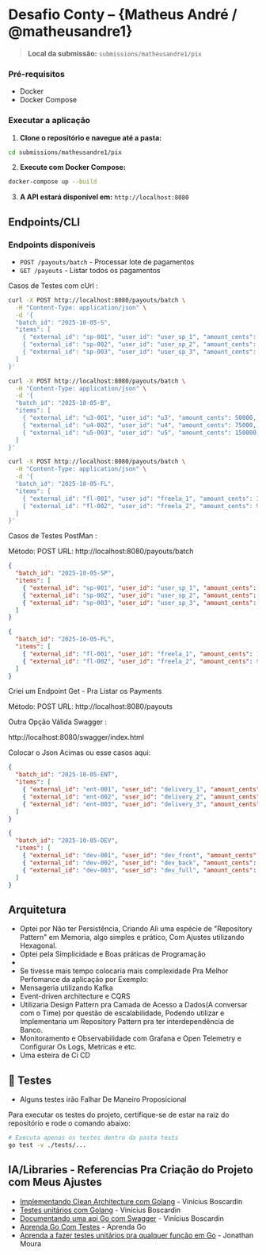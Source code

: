 # Desafio Conty – {Matheus André / @matheusandre1}

> **Local da submissão:** `submissions/matheusandre1/pix`

### Pré-requisitos
- Docker
- Docker Compose

### Executar a aplicação

1. **Clone o repositório e navegue até a pasta:**
```bash
cd submissions/matheusandre1/pix
```

2. **Execute com Docker Compose:**
```bash
docker-compose up --build
```

3. **A API estará disponível em:** `http://localhost:8080`

## Endpoints/CLI

### Endpoints disponíveis

- `POST /payouts/batch` - Processar lote de pagamentos
- `GET /payouts` - Listar todos os pagamentos


Casos de Testes com cUrl :
```bash
curl -X POST http://localhost:8080/payouts/batch \
  -H "Content-Type: application/json" \
  -d '{
  "batch_id": "2025-10-05-S",
  "items": [
    { "external_id": "sp-001", "user_id": "user_sp_1", "amount_cents": 45000, "pix_key": "user_sp_1@email.com" },
    { "external_id": "sp-002", "user_id": "user_sp_2", "amount_cents": 60000, "pix_key": "+55 11 98888-1111" },
    { "external_id": "sp-003", "user_id": "user_sp_3", "amount_cents": 35000, "pix_key": "user_sp_3@banco.com" }
  ]
}'
```

```bash
curl -X POST http://localhost:8080/payouts/batch \
  -H "Content-Type: application/json" \
  -d '{
  "batch_id": "2025-10-05-B",
  "items": [
    { "external_id": "u3-001", "user_id": "u3", "amount_cents": 50000, "pix_key": "u3@email.com" },
    { "external_id": "u4-002", "user_id": "u4", "amount_cents": 75000, "pix_key": "u4@banco.com" },
    { "external_id": "u5-003", "user_id": "u5", "amount_cents": 150000, "pix_key": "+55 21 99999-9999" }
  ]
}'
```

```bash
curl -X POST http://localhost:8080/payouts/batch \
  -H "Content-Type: application/json" \
  -d '{
  "batch_id": "2025-10-05-FL",
  "items": [
    { "external_id": "fl-001", "user_id": "freela_1", "amount_cents": 120000, "pix_key": "freela1@contato.com" },
    { "external_id": "fl-002", "user_id": "freela_2", "amount_cents": 95000, "pix_key": "+55 21 97777-2222" }
  ]
}'
```

Casos  de Testes PostMan : 

Método: POST
URL: http://localhost:8080/payouts/batch

```json
{
  "batch_id": "2025-10-05-SP",
  "items": [
    { "external_id": "sp-001", "user_id": "user_sp_1", "amount_cents": 45000, "pix_key": "user_sp_1@email.com" },
    { "external_id": "sp-002", "user_id": "user_sp_2", "amount_cents": 60000, "pix_key": "+55 11 98888-1111" },
    { "external_id": "sp-003", "user_id": "user_sp_3", "amount_cents": 35000, "pix_key": "user_sp_3@banco.com" }
  ]
}
```

```json
{
  "batch_id": "2025-10-05-FL",
  "items": [
    { "external_id": "fl-001", "user_id": "freela_1", "amount_cents": 120000, "pix_key": "freela1@contato.com" },
    { "external_id": "fl-002", "user_id": "freela_2", "amount_cents": 95000, "pix_key": "+55 21 97777-2222" }
  ]
}
```

Criei um Endpoint Get - Pra Listar os Payments

Método: POST
URL: http://localhost:8080/payouts


Outra Opção Válida Swagger :

http://localhost:8080/swagger/index.html

Colocar o Json Acimas ou esse casos aqui:

```json
{
  "batch_id": "2025-10-05-ENT",
  "items": [
    { "external_id": "ent-001", "user_id": "delivery_1", "amount_cents": 42000, "pix_key": "delivery1@empresa.com" },
    { "external_id": "ent-002", "user_id": "delivery_2", "amount_cents": 51000, "pix_key": "+55 11 95555-4444" },
    { "external_id": "ent-003", "user_id": "delivery_3", "amount_cents": 48000, "pix_key": "delivery3@empresa.com" }
  ]
}
```

```json
{
  "batch_id": "2025-10-05-DEV",
  "items": [
    { "external_id": "dev-001", "user_id": "dev_front", "amount_cents": 150000, "pix_key": "devfront@empresa.com" },
    { "external_id": "dev-002", "user_id": "dev_back", "amount_cents": 165000, "pix_key": "devback@empresa.com" },
    { "external_id": "dev-003", "user_id": "dev_full", "amount_cents": 210000, "pix_key": "+55 41 98888-7777" }
  ]
}
```



## Arquitetura
- Optei por Não ter Persistência, Criando Ali uma espécie de  "Repository Pattern" em Memoria, algo simples e prático, Com Ajustes utilizando Hexagonal.
- Optei pela Simplicidade e Boas práticas de Programação
- 
- Se tivesse mais tempo colocaria mais complexidade Pra Melhor Perfomance da aplicação por Exemplo:
- Mensageria utilizando Kafka
- Event-driven architecture e CQRS
- Utilizaria Design Pattern pra Camada de Acesso a Dados(A conversar com o Time) por questão de escalabilidade, Podendo utilizar e Implementaria um Repository Pattern pra ter interdependência de Banco.
- Monitoramento e Observabilidade com Grafana e Open Telemetry e Configurar Os Logs, Metricas e etc.
- Uma esteira de Ci CD

## 🧪 Testes

- Alguns testes irão Falhar De Maneiro Proposicional

Para executar os testes do projeto, certifique-se de estar na raiz do repositório e rode o comando abaixo:

```bash
# Executa apenas os testes dentro da pasta tests
go test -v ./tests/...

```



## IA/Libraries - Referencias Pra Criação do Projeto com Meus Ajustes
* [Implementando Clean Architecture com Golang](https://dev.to/booscaaa/implementando-clean-architecture-com-golang-4n0a) - Vinícius Boscardin
* [Testes unitários com Golang](https://dev.to/booscaaa/testes-unitarios-com-golang-22ph) - Vinícius Boscardin
* [Documentando uma api Go com Swagger](https://dev.to/booscaaa/documentanto-uma-api-go-com-swagger-2k05) - Vinícius Boscardin
* [Aprenda Go Com Testes](https://larien.gitbook.io/aprenda-go-com-testes) - Aprenda Go
* [Aprenda a fazer testes unitários pra qualquer função em Go](https://www.youtube.com/watch?v=c-6ZRF-FZY4) - Jonathan Moura
